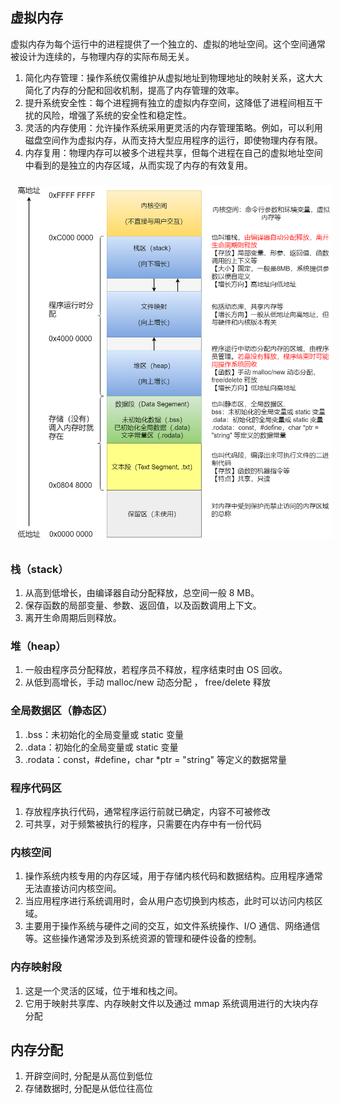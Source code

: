 ## 虚拟内存
虚拟内存为每个运行中的进程提供了一个独立的、虚拟的地址空间。这个空间通常被设计为连续的，与物理内存的实际布局无关。
1. 简化内存管理：操作系统仅需维护从虚拟地址到物理地址的映射关系，这大大简化了内存的分配和回收机制，提高了内存管理的效率。
2. 提升系统安全性：每个进程拥有独立的虚拟内存空间，这降低了进程间相互干扰的风险，增强了系统的安全性和稳定性。
3. 灵活的内存使用：允许操作系统采用更灵活的内存管理策略。例如，可以利用磁盘空间作为虚拟内存，从而支持大型应用程序的运行，即使物理内存有限。
4. 内存复用：物理内存可以被多个进程共享，但每个进程在自己的虚拟地址空间中看到的是独立的内存区域，从而实现了内存的有效复用。
<img src="../../../pic/C-Lang/C++/Memory/address_distribute.png" style="width:600px;padding:10px;"/>

### 栈（stack）
1. 从高到低增长，由编译器自动分配释放，总空间一般 8 MB。
2. 保存函数的局部变量、参数、返回值，以及函数调用上下文。
3. 离开生命周期后则释放。
### 堆（heap）
1. 一般由程序员分配释放，若程序员不释放，程序结束时由 OS 回收。
2. 从低到高增长，手动 malloc/new 动态分配 ， free/delete 释放
### 全局数据区（静态区）
1. .bss：未初始化的全局变量或 static 变量
2. .data：初始化的全局变量或 static 变量
3. .rodata：const，#define，char *ptr = "string" 等定义的数据常量
### 程序代码区
1. 存放程序执行代码，通常程序运行前就已确定，内容不可被修改
2. 可共享，对于频繁被执行的程序，只需要在内存中有一份代码
### 内核空间
1. 操作系统内核专用的内存区域，用于存储内核代码和数据结构。应用程序通常无法直接访问内核空间。
2. 当应用程序进行系统调用时，会从用户态切换到内核态，此时可以访问内核区域。
3. 主要用于操作系统与硬件之间的交互，如文件系统操作、I/O 通信、网络通信等。这些操作通常涉及到系统资源的管理和硬件设备的控制。
### 内存映射段
1. 这是一个灵活的区域，位于堆和栈之间。
2. 它用于映射共享库、内存映射文件以及通过 mmap 系统调用进行的大块内存分配 

## 内存分配
1. 开辟空间时, 分配是从高位到低位
2. 存储数据时, 分配是从低位往高位